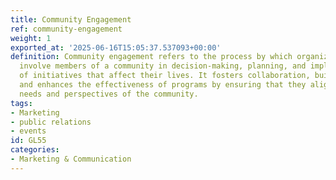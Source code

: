 ```yaml
---
title: Community Engagement
ref: community-engagement
weight: 1
exported_at: '2025-06-16T15:05:37.537093+00:00'
definition: Community engagement refers to the process by which organizations actively
  involve members of a community in decision-making, planning, and implementation
  of initiatives that affect their lives. It fosters collaboration, builds trust,
  and enhances the effectiveness of programs by ensuring that they align with the
  needs and perspectives of the community.
tags:
- Marketing
- public relations
- events
id: GL55
categories:
- Marketing & Communication
---
```


